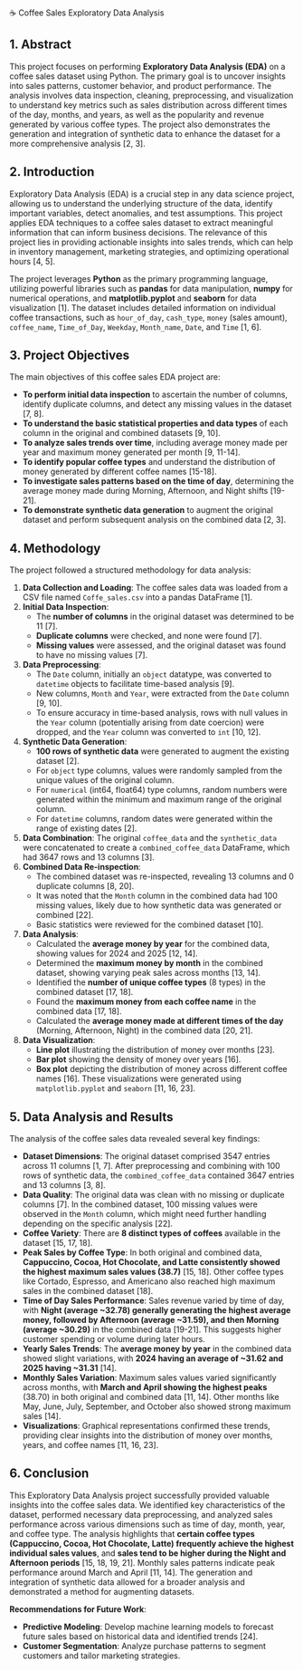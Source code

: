 ☕ Coffee Sales Exploratory Data Analysis
## 1. Abstract

This project focuses on performing **Exploratory Data Analysis (EDA)** on a coffee sales dataset using Python. The primary goal is to uncover insights into sales patterns, customer behavior, and product performance. The analysis involves data inspection, cleaning, preprocessing, and visualization to understand key metrics such as sales distribution across different times of the day, months, and years, as well as the popularity and revenue generated by various coffee types. The project also demonstrates the generation and integration of synthetic data to enhance the dataset for a more comprehensive analysis [2, 3].

## 2. Introduction

Exploratory Data Analysis (EDA) is a crucial step in any data science project, allowing us to understand the underlying structure of the data, identify important variables, detect anomalies, and test assumptions. This project applies EDA techniques to a coffee sales dataset to extract meaningful information that can inform business decisions. The relevance of this project lies in providing actionable insights into sales trends, which can help in inventory management, marketing strategies, and optimizing operational hours [4, 5].

The project leverages **Python** as the primary programming language, utilizing powerful libraries such as **pandas** for data manipulation, **numpy** for numerical operations, and **matplotlib.pyplot** and **seaborn** for data visualization [1]. The dataset includes detailed information on individual coffee transactions, such as `hour_of_day`, `cash_type`, `money` (sales amount), `coffee_name`, `Time_of_Day`, `Weekday`, `Month_name`, `Date`, and `Time` [1, 6].

## 3. Project Objectives

The main objectives of this coffee sales EDA project are:

*   **To perform initial data inspection** to ascertain the number of columns, identify duplicate columns, and detect any missing values in the dataset [7, 8].
*   **To understand the basic statistical properties and data types** of each column in the original and combined datasets [9, 10].
*   **To analyze sales trends over time**, including average money made per year and maximum money generated per month [9, 11-14].
*   **To identify popular coffee types** and understand the distribution of money generated by different coffee names [15-18].
*   **To investigate sales patterns based on the time of day**, determining the average money made during Morning, Afternoon, and Night shifts [19-21].
*   **To demonstrate synthetic data generation** to augment the original dataset and perform subsequent analysis on the combined data [2, 3].

## 4. Methodology

The project followed a structured methodology for data analysis:

1.  **Data Collection and Loading**: The coffee sales data was loaded from a CSV file named `Coffe_sales.csv` into a pandas DataFrame [1].
2.  **Initial Data Inspection**:
    *   The **number of columns** in the original dataset was determined to be 11 [7].
    *   **Duplicate columns** were checked, and none were found [7].
    *   **Missing values** were assessed, and the original dataset was found to have no missing values [7].
3.  **Data Preprocessing**:
    *   The `Date` column, initially an `object` datatype, was converted to `datetime` objects to facilitate time-based analysis [9].
    *   New columns, `Month` and `Year`, were extracted from the `Date` column [9, 10].
    *   To ensure accuracy in time-based analysis, rows with null values in the `Year` column (potentially arising from date coercion) were dropped, and the `Year` column was converted to `int` [10, 12].
4.  **Synthetic Data Generation**:
    *   **100 rows of synthetic data** were generated to augment the existing dataset [2].
    *   For `object` type columns, values were randomly sampled from the unique values of the original column.
    *   For `numerical` (int64, float64) type columns, random numbers were generated within the minimum and maximum range of the original column.
    *   For `datetime` columns, random dates were generated within the range of existing dates [2].
5.  **Data Combination**: The original `coffee_data` and the `synthetic_data` were concatenated to create a `combined_coffee_data` DataFrame, which had 3647 rows and 13 columns [3].
6.  **Combined Data Re-inspection**:
    *   The combined dataset was re-inspected, revealing 13 columns and 0 duplicate columns [8, 20].
    *   It was noted that the `Month` column in the combined data had 100 missing values, likely due to how synthetic data was generated or combined [22].
    *   Basic statistics were reviewed for the combined dataset [10].
7.  **Data Analysis**:
    *   Calculated the **average money by year** for the combined data, showing values for 2024 and 2025 [12, 14].
    *   Determined the **maximum money by month** in the combined dataset, showing varying peak sales across months [13, 14].
    *   Identified the **number of unique coffee types** (8 types) in the combined dataset [17, 18].
    *   Found the **maximum money from each coffee name** in the combined data [17, 18].
    *   Calculated the **average money made at different times of the day** (Morning, Afternoon, Night) in the combined data [20, 21].
8.  **Data Visualization**:
    *   **Line plot** illustrating the distribution of money over months [23].
    *   **Bar plot** showing the density of money over years [16].
    *   **Box plot** depicting the distribution of money across different coffee names [16].
    These visualizations were generated using `matplotlib.pyplot` and `seaborn` [11, 16, 23].

## 5. Data Analysis and Results

The analysis of the coffee sales data revealed several key findings:

*   **Dataset Dimensions**: The original dataset comprised 3547 entries across 11 columns [1, 7]. After preprocessing and combining with 100 rows of synthetic data, the `combined_coffee_data` contained 3647 entries and 13 columns [3, 8].
*   **Data Quality**: The original data was clean with no missing or duplicate columns [7]. In the combined dataset, 100 missing values were observed in the `Month` column, which might need further handling depending on the specific analysis [22].
*   **Coffee Variety**: There are **8 distinct types of coffees** available in the dataset [15, 17, 18].
*   **Peak Sales by Coffee Type**: In both original and combined data, **Cappuccino, Cocoa, Hot Chocolate, and Latte consistently showed the highest maximum sales values (38.7)** [15, 18]. Other coffee types like Cortado, Espresso, and Americano also reached high maximum sales in the combined dataset [18].
*   **Time of Day Sales Performance**: Sales revenue varied by time of day, with **Night (average ~32.78) generally generating the highest average money, followed by Afternoon (average ~31.59), and then Morning (average ~30.29)** in the combined data [19-21]. This suggests higher customer spending or volume during later hours.
*   **Yearly Sales Trends**: The **average money by year** in the combined data showed slight variations, with **2024 having an average of ~31.62 and 2025 having ~31.31** [14].
*   **Monthly Sales Variation**: Maximum sales values varied significantly across months, with **March and April showing the highest peaks** (38.70) in both original and combined data [11, 14]. Other months like May, June, July, September, and October also showed strong maximum sales [14].
*   **Visualizations**: Graphical representations confirmed these trends, providing clear insights into the distribution of money over months, years, and coffee names [11, 16, 23].

## 6. Conclusion

This Exploratory Data Analysis project successfully provided valuable insights into the coffee sales data. We identified key characteristics of the dataset, performed necessary data preprocessing, and analyzed sales performance across various dimensions such as time of day, month, year, and coffee type. The analysis highlights that **certain coffee types (Cappuccino, Cocoa, Hot Chocolate, Latte) frequently achieve the highest individual sales values**, and **sales tend to be higher during the Night and Afternoon periods** [15, 18, 19, 21]. Monthly sales patterns indicate peak performance around March and April [11, 14]. The generation and integration of synthetic data allowed for a broader analysis and demonstrated a method for augmenting datasets.

**Recommendations for Future Work**:
*   **Predictive Modeling**: Develop machine learning models to forecast future sales based on historical data and identified trends [24].
*   **Customer Segmentation**: Analyze purchase patterns to segment customers and tailor marketing strategies.
